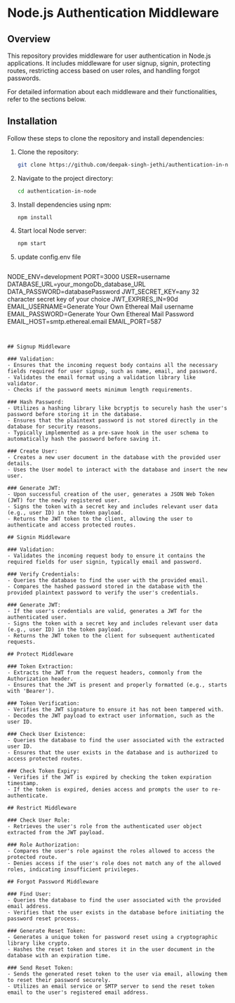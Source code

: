 
# Node.js Authentication Middleware

## Overview

This repository provides middleware for user authentication in Node.js applications. It includes middleware for user signup, signin, protecting routes, restricting access based on user roles, and handling forgot passwords.

For detailed information about each middleware and their functionalities, refer to the sections below.

## Installation

Follow these steps to clone the repository and install dependencies:


1. Clone the repository:
   
   ```bash
   git clone https://github.com/deepak-singh-jethi/authentication-in-node.git
   ```

3. Navigate to the project directory:
   ```bash
   cd authentication-in-node
   ```

4. Install dependencies using npm:
   ```bash
   npm install
   ```
   
5. Start local Node server:
   ```bash
   npm start
   ```
6. update config.env file
   
    ```bash
NODE_ENV=development
PORT=3000
USER=username   
DATABASE_URL=your_mongoDb_database_URL
DATA_PASSWORD=databasePassword
JWT_SECRET_KEY=any 32 character secret key of your choice
JWT_EXPIRES_IN=90d
EMAIL_USERNAME=Generate Your Own Ethereal Mail username
EMAIL_PASSWORD=Generate Your Own Ethereal Mail Password
EMAIL_HOST=smtp.ethereal.email
EMAIL_PORT=587

   ```
   

## Signup Middleware

### Validation:
- Ensures that the incoming request body contains all the necessary fields required for user signup, such as name, email, and password.
- Validates the email format using a validation library like validator.
- Checks if the password meets minimum length requirements.

### Hash Password:
- Utilizes a hashing library like bcryptjs to securely hash the user's password before storing it in the database.
- Ensures that the plaintext password is not stored directly in the database for security reasons.
- Typically implemented as a pre-save hook in the user schema to automatically hash the password before saving it.

### Create User:
- Creates a new user document in the database with the provided user details.
- Uses the User model to interact with the database and insert the new user.

### Generate JWT:
- Upon successful creation of the user, generates a JSON Web Token (JWT) for the newly registered user.
- Signs the token with a secret key and includes relevant user data (e.g., user ID) in the token payload.
- Returns the JWT token to the client, allowing the user to authenticate and access protected routes.

## Signin Middleware

### Validation:
- Validates the incoming request body to ensure it contains the required fields for user signin, typically email and password.

### Verify Credentials:
- Queries the database to find the user with the provided email.
- Compares the hashed password stored in the database with the provided plaintext password to verify the user's credentials.

### Generate JWT:
- If the user's credentials are valid, generates a JWT for the authenticated user.
- Signs the token with a secret key and includes relevant user data (e.g., user ID) in the token payload.
- Returns the JWT token to the client for subsequent authenticated requests.

## Protect Middleware

### Token Extraction:
- Extracts the JWT from the request headers, commonly from the Authorization header.
- Ensures that the JWT is present and properly formatted (e.g., starts with 'Bearer').

### Token Verification:
- Verifies the JWT signature to ensure it has not been tampered with.
- Decodes the JWT payload to extract user information, such as the user ID.

### Check User Existence:
- Queries the database to find the user associated with the extracted user ID.
- Ensures that the user exists in the database and is authorized to access protected routes.

### Check Token Expiry:
- Verifies if the JWT is expired by checking the token expiration timestamp.
- If the token is expired, denies access and prompts the user to re-authenticate.

## Restrict Middleware

### Check User Role:
- Retrieves the user's role from the authenticated user object extracted from the JWT payload.

### Role Authorization:
- Compares the user's role against the roles allowed to access the protected route.
- Denies access if the user's role does not match any of the allowed roles, indicating insufficient privileges.

## Forgot Password Middleware

### Find User:
- Queries the database to find the user associated with the provided email address.
- Verifies that the user exists in the database before initiating the password reset process.

### Generate Reset Token:
- Generates a unique token for password reset using a cryptographic library like crypto.
- Hashes the reset token and stores it in the user document in the database with an expiration time.

### Send Reset Token:
- Sends the generated reset token to the user via email, allowing them to reset their password securely.
- Utilizes an email service or SMTP server to send the reset token email to the user's registered email address.
```
